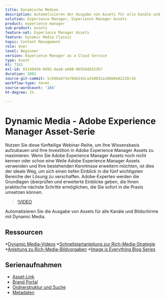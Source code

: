 ```yaml
---
title: Dynamische Medien
description: Automatisieren der Ausgabe von Assets für alle Kanäle und Bildschirme
solution: Experience Manager, Experience Manager Assets
product: experience manager
sub-product: assets
feature-set: Experience Manager Assets
feature: Dynamic Media Classic
topic: Content Management
role: User
level: Beginner
version: Experience Manager as a Cloud Service
type: Event
kt: 7341
exl-id: 01149450-8d92-4ea8-a048-86559dd323b7
duration: 3081
source-git-commit: 5c946ab73e78d4243ca310032a10bb8e82228c3d
workflow-type: tm+mt
source-wordcount: '164'
ht-degree: 1%

---
```


# Dynamic Media - Adobe Experience Manager Asset-Serie

Nutzen Sie diese fünfteilige Webinar-Reihe, um Ihre Wissensbasis aufzubauen und Ihre Investition in Adobe Experience Manager Assets zu maximieren. Wenn Sie Adobe Experience Manager Assets noch nicht kennen oder schon eine Weile Adobe Experience Manager Assets verwenden und Ihre bestehenden Kenntnisse erweitern möchten, ist dies der ideale Weg, um sich einen tiefen Einblick in die fünf wichtigsten Bereiche der Lösung zu verschaffen. Adobe-Experten werden die Grundlagen überprüfen und erweiterte Einblicke geben, die Ihnen praktische nächste Schritte ermöglichen, die Sie sofort in die Praxis umsetzen können.

>[!VIDEO](https://video.tv.adobe.com/v/332132/?quality=12&learn=on&hidetitle=true)

Automatisieren Sie die Ausgabe von Assets für alle Kanäle und Bildschirme mit Dynamic Media.

## Ressourcen

*[Dynamic Media-Videos](https://experienceleague.adobe.com/docs/experience-manager-learn/assets/dynamic-media/dynamic-media-overview-feature-video-use.html?lang=de#dynamic-media)
*[Schnellstartanleitung zur Rich-Media-Strategie](https://www.adobe.com/content/dam/www/us/en/experience-manager/pdfs/dynamic-media-kickstart-guide-2019.pdf)
*[Anleitung zu Rich-Media-Bildvorgaben](https://www.adobe.com/content/dam/www/us/en/experience-manager/pdfs/dynamic-media-image-preset-guide.pdf)
*[Image is Everything Blog Series](https://business.adobe.com/blog/basics/image-is-everything-part-1-has-your-rich-media-strategy-expired)

## Serienaufnahmen

* [Asset-Link](asset-link.md)
* [Brand Portal](brand-portal.md)
* [Ordnerstruktur und Suche](folder-structure-search.md)
* [Metadaten](metadata.md)
